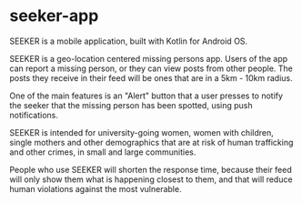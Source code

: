 # seeker-app
SEEKER is a mobile application, built with Kotlin for Android OS. 

SEEKER is a geo-location centered missing persons app. Users of the app can report a missing person, or they can view posts from other people. 
The posts they receive in their feed will be ones that are in a 5km - 10km radius. 

One of the main features is an "Alert" button that a user presses to notify the seeker that the missing person has been spotted, using push notifications.

SEEKER is intended for university-going women, women with children, single mothers and other demographics that are at risk of human trafficking and other crimes, in small and
large communities. 

People who use SEEKER will shorten the response time, because their feed will only show them what is happening closest to them,  and that will reduce human violations against the most vulnerable. 
